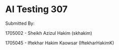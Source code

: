 # AI Testing 307


Submitted By:

1705002 - Sheikh Azizul Hakim (skhakim)

1705045 - Iftekhar Hakim Kaowsar (IftekharHakimK)
